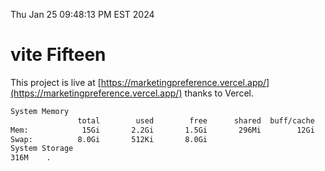 Thu Jan 25 09:48:13 PM EST 2024

# vite Fifteen


This project is live at [https://marketingpreference.vercel.app/](https://marketingpreference.vercel.app/) thanks to Vercel.

```bash
System Memory
               total        used        free      shared  buff/cache   available
Mem:            15Gi       2.2Gi       1.5Gi       296Mi        12Gi        13Gi
Swap:          8.0Gi       512Ki       8.0Gi
System Storage
316M	.
```
```bash
